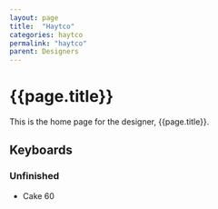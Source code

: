 ```yaml
---
layout: page
title:  "Haytco"
categories: haytco
permalink: "haytco"
parent: Designers
---
```

# {{page.title}}

This is the home page for the designer, {{page.title}}.

## Keyboards

### Unfinished

- Cake 60
